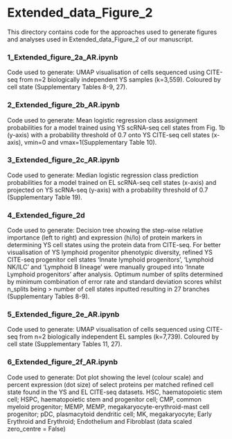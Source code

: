 # Extended_data_Figure_2

This directory contains code for the approaches used to generate figures and analyses used in Extended_data_Figure_2 of our manuscript. 

### 1_Extended_figure_2a_AR.ipynb
Code used to generate: UMAP visualisation of cells sequenced using CITE-seq from n=2 biologically independent YS samples (k=3,559). Coloured by cell state (Supplementary Tables 8-9, 27).

### 2_Extended_figure_2b_AR.ipynb
Code used to generate: Mean logistic regression class assignment probabilities for a model trained using YS scRNA-seq cell states from Fig. 1b (y-axis) with a probability threshold of 0.7 onto YS CITE-seq cell states (x-axis), vmin=0 and vmax=1(Supplementary Table 10).

### 3_Extended_figure_2c_AR.ipynb
Code used to generate: Median logistic regression class prediction probabilities for a model trained on EL scRNA-seq cell states (x-axis) and projected on YS scRNA-seq (y-axis) with a probability threshold of 0.7 (Supplementary Table 19). 

### 4_Extended_figure_2d
Code used to generate:  Decision tree showing the step-wise relative importance (left to right) and expression (hi/lo) of protein markers in determining YS cell states using the protein data from CITE-seq. For better visualisation of YS lymphoid progenitor phenotypic diversity, refined YS CITE-seq progenitor cell states ‘Innate lymphoid progenitors’, ‘Lymphoid NK/ILC’ and ‘Lymphoid B lineage’ were manually grouped into ‘Innate Lymphoid progenitors’ after analysis. Optimum number of splits determined by minimum combination of error rate and standard deviation scores whilst n_splits being > number of cell states inputted resulting in 27 branches (Supplementary Tables 8-9). 

### 5_Extended_figure_2e_AR.ipynb
Code used to generate: UMAP visualisation of cells sequenced using CITE-seq from n=2 biologically independent EL samples (k=7,739). Coloured by cell state (Supplementary Tables 11, 27).

### 6_Extended_figure_2f_AR.ipynb
Code used to generate: Dot plot showing the level (colour scale) and percent expression (dot size) of select proteins per matched refined cell state found in the YS and EL CITE-seq datasets. HSC, haematopoietic stem cell; HSPC, haematopoietic stem and progenitor cell; CMP, common myeloid progenitor; MEMP, MEMP, megakaryocyte-erythroid-mast cell progenitor; pDC, plasmacytoid dendritic cell; MK, megakaryocyte; Early Erythroid and Erythroid; Endothelium and Fibroblast (data scaled zero_centre = False)
